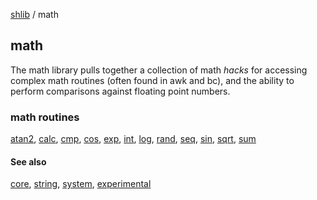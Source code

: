[shlib][] / math

math
----

The math library pulls together a collection of math *hacks* for accessing
complex math routines (often found in awk and bc), and the ability to perform
comparisons against floating point numbers.

### math routines ###

 [atan2][], [calc][], [cmp][], [cos][], [exp][], [int][], [log][], [rand][], [seq][], [sin][], [sqrt][], [sum][]

#### See also ####

 [core][], [string][], [system][], [experimental][]


[atan2]: atan2.md
[calc]: calc.md
[cmp]: cmp.md
[cos]: cos.md
[exp]: exp.md
[int]: int.md
[log]: log.md
[rand]: rand.md
[seq]: seq.md
[sin]: sin.md
[sqrt]: sqrt.md
[sum]: sum.md

[core]: ../doc/__index__.md "core"
[math]: ../math/__index__.md "math"
[string]: ../string/__index__.md "string"
[system]: ../system/__index__.md "system"
[experimental]: ../experimental/__index__.md "experimental"
[shlib]: http://github.com/major0/shlib "shlib"
